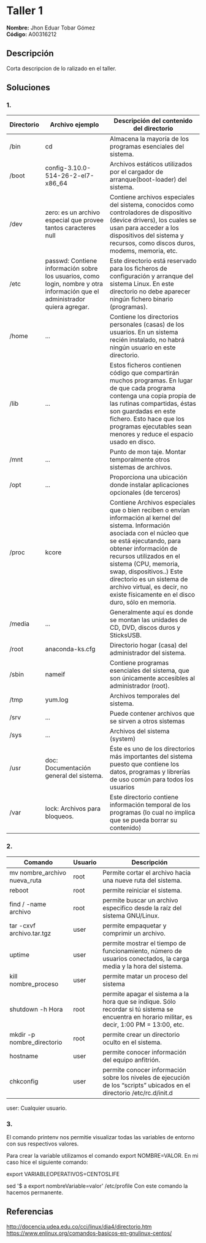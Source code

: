 # Taller 1

**Nombre:** Jhon Eduar Tobar Gómez  
**Código:** A00316212

## Descripción

Corta descripcion de lo ralizado en el taller.

## Soluciones

### 1.

| Directorio   | Archivo ejemplo | Descripción del contenido del directorio  |
|------|------|------|
|/bin|cd|Almacena la mayoría de los programas esenciales del sistema.|
|/boot|config-3.10.0-514-26-2-el7-x86_64|Archivos estáticos utilizados por el cargador de arranque(boot-loader) del sistema.|
|/dev|zero: es un archivo especial que provee tantos caracteres null| Contiene archivos especiales del sistema, conocidos como controladores de dispositivo (device drivers), los cuales se usan para acceder a los dispositivos del sistema y recursos, como discos duros, modems, memoria, etc.|
|/etc|passwd: Contiene información sobre los usuarios, como login, nombre y otra información que el administrador quiera agregar.|Este directorio está reservado para los ficheros de configuración y arranque del sistema Linux. En este directorio no debe aparecer ningún fichero binario (programas).|
|/home |...|Contiene los directorios personales (casas) de los usuarios. En un sistema recién instalado, no habrá ningún usuario en este directorio.|
|/lib |...|Estos ficheros contienen código que compartirán muchos programas. En lugar de que cada programa contenga una copia propia de las rutinas compartidas, éstas son guardadas en este fichero. Esto hace que los programas ejecutables sean menores y reduce el espacio usado en disco.|
|/mnt |...|Punto de mon taje. Montar temporalmente otros sistemas de archivos.|
|/opt |...|Proporciona una ubicación donde instalar aplicaciones opcionales (de terceros)|
|/proc|kcore|Contiene Archivos especiales que o bien reciben o envían información al kernel del sistema. Información asociada con el núcleo que se está ejecutando, para obtener información de recursos utilizados en el sistema (CPU, memoria, swap, dispositivos..) Este directorio es un sistema de archivo virtual, es decir, no existe físicamente en el disco duro, sólo en memoria.|
|/media|...|Generalmente aquí es donde se montan las unidades de CD, DVD, discos duros y SticksUSB.|
|/root|anaconda-ks.cfg|Directorio hogar (casa) del administrador del sistema.|
|/sbin|nameif|Contiene programas esenciales del sistema, que son únicamente accesibles al administrador (root).|
|/tmp|yum.log|Archivos temporales del sistema.|
|/srv |...|Puede contener archivos que se sirven a otros sistemas|
|/sys |...|Archivos del sistema (system)|
|/usr |doc: Documentación general del sistema.|Éste es uno de los directorios más importantes del sistema puesto que contiene los datos, programas y librerías de uso común para todos los usuarios|
|/var |lock: Archivos para bloqueos.|Este directorio contiene información temporal de los programas (lo cual no implica que se pueda borrar su contenido)|

### 2.

 Comando   | Usuario | Descripción   |
|------|------|------|
| mv nombre_archivo nueva_ruta | root | Permite cortar el archivo hacia una nueve ruta del sistema.|
| reboot | root | permite reiniciar el sistema. |
|find / -name archivo|root|permite buscar un archivo especifico desde la raíz del sistema GNU/Linux.|
|tar -cxvf archivo.tar.tgz|user|permite empaquetar y comprimir un archivo.|
|uptime|user|permite mostrar el tiempo de funcionamiento, número de usuarios conectados, la carga media y  la hora del sistema.|
|kill nombre_proceso|user|permite matar un proceso del sistema|
|shutdown -h Hora|root|permite apagar el sistema a la hora que se indique. Sólo recordar si tú sistema se encuentra en horario militar, es decir, 1:00 PM = 13:00, etc.|
|mkdir -p nombre_directorio|root|permite crear un directorio oculto en el sistema.|
|hostname|user|permite conocer información del equipo anfitrión.|
|chkconfig|user|permite conocer información sobre los niveles de ejecución de los “scripts” ubicados en el directorio /etc/rc.d/init.d|

user: Cualquier usuario.

### 3.

El comando printenv nos permitie visualizar todas las variables de entorno con sus respectivos valores.

Para crear la variable utilizamos el comando export NOMBRE=VALOR. En mi caso hice el siguiente comando:

export VARIABLEOPERATIVOS=CENTOSLIFE



sed '$ a export nombreVariable=valor' /etc/profile  Con este comando la hacemos permanente.




## Referencias

http://docencia.udea.edu.co/cci/linux/dia4/directorio.htm
https://www.enlinux.org/comandos-basicos-en-gnulinux-centos/

